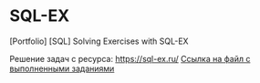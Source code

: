 # SQL-EX
[Portfolio] [SQL] Solving Exercises with SQL-EX

Решение задач с ресурса: https://sql-ex.ru/
[Ссылка на файл с выполненными заданиями](1-13.sql)

